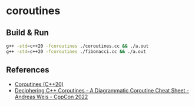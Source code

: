 # coroutines     

## Build & Run

```bash
g++ -std=c++20 -fcoroutines ./coroutines.cc && ./a.out
g++ -std=c++20 -fcoroutines ./fibonacci.cc && ./a.out
```

## References
- [Coroutines (C++20)](https://en.cppreference.com/w/cpp/language/coroutines)    
- [Deciphering C++ Coroutines - A Diagrammatic Coroutine Cheat Sheet - Andreas Weis - CppCon 2022](https://www.youtube.com/watch?v=J7fYddslH0Q&ab_channel=CppCon)     

